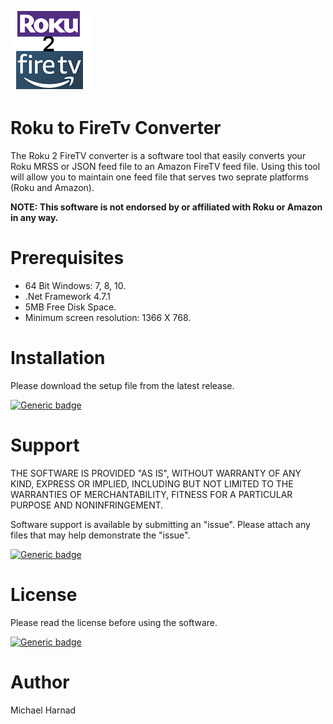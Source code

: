 ![Roku to FireTv Converter](Roku2FireTV.png)
# Roku to FireTv Converter
The Roku 2 FireTV converter is a software tool that easily converts your Roku MRSS or JSON feed file to an Amazon FireTV feed file.  Using this tool will allow you to maintain one feed file that serves two seprate platforms (Roku and Amazon).


**NOTE: This software is not endorsed by or affiliated with Roku or Amazon in any way.**

# Prerequisites
* 64 Bit Windows: 7, 8, 10.
* .Net Framework 4.7.1
* 5MB Free Disk Space.
* Minimum screen resolution: 1366 X 768.

# Installation
Please download the setup file from the latest release.

[![Generic badge](https://img.shields.io/badge/Download-Latest-blue.svg)](https://github.com/rrirower/roku2firetv-converter/releases/latest)

# Support
THE SOFTWARE IS PROVIDED "AS IS", WITHOUT WARRANTY OF ANY KIND, EXPRESS OR IMPLIED, INCLUDING BUT NOT LIMITED TO THE WARRANTIES OF MERCHANTABILITY, FITNESS FOR A PARTICULAR PURPOSE AND NONINFRINGEMENT.

Software support is available by submitting an "issue".  Please attach any files that may help demonstrate the "issue".

[![Generic badge](https://img.shields.io/badge/Issues-New-green.svg)](https://github.com/rrirower/roku2firetv-converter/issues/new)

# License
Please read the license before using the software.

[![Generic badge](https://img.shields.io/badge/License-EULA-blue.svg)](https://github.com/rrirower/roku2firetv-converter/blob/master/LICENSE.md)

# Author
Michael Harnad
